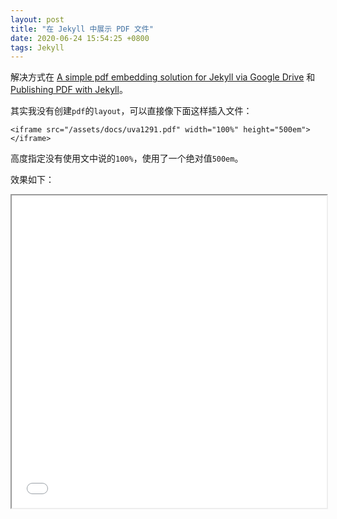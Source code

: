 ```yaml
---
layout: post
title: "在 Jekyll 中展示 PDF 文件"
date: 2020-06-24 15:54:25 +0800
tags: Jekyll
---
```


解决方式在 [A simple pdf embedding solution for Jekyll via Google Drive](https://jamesonzimmer.com/simple-pdf-embed-for-jekyll/) 和 [Publishing PDF with Jekyll](http://vinhqdang.github.io/tutorial/2016/10/26/publishing-pdf-with-jekyll)。

其实我没有创建`pdf`的`layout`，可以直接像下面这样插入文件：

```
<iframe src="/assets/docs/uva1291.pdf" width="100%" height="500em"></iframe>
```

高度指定没有使用文中说的`100%`，使用了一个绝对值`500em`。

效果如下：

<iframe src="/assets/docs/uva1291.pdf" width="100%" height="500em"></iframe>
